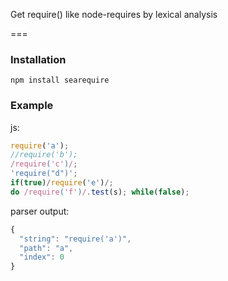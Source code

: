 Get require() like node-requires by lexical analysis

===


### Installation
```
npm install searequire
```

### Example
js:
```js
require('a');
//require('b');
/require('c')/;
'require("d")';
if(true)/require('e')/;
do /require('f')/.test(s); while(false);
```

parser output:
```js
{
  "string": "require('a')",
  "path": "a",
  "index": 0
}
```